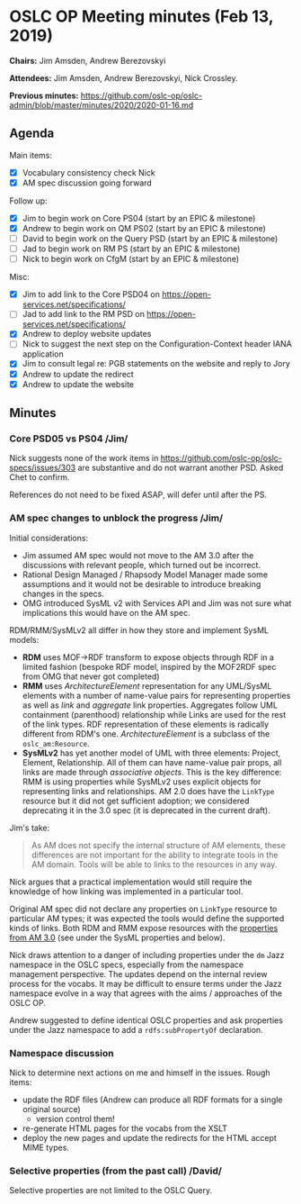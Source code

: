 # OSLC OP Meeting minutes (Feb 13, 2019)

**Chairs:** Jim Amsden, Andrew Berezovskyi

**Attendees:** Jim Amsden, Andrew Berezovskyi, Nick Crossley.

**Previous minutes:** https://github.com/oslc-op/oslc-admin/blob/master/minutes/2020/2020-01-16.md

## Agenda

Main items:

- [x] Vocabulary consistency check Nick
- [x] AM spec discussion going forward

Follow up:

- [x] Jim to begin work on Core PS04 (start by an EPIC & milestone)
- [x] Andrew to begin work on QM PS02 (start by an EPIC & milestone)
- [ ] David to begin work on the Query PSD (start by an EPIC & milestone)
- [ ] Jad to begin work on RM PS (start by an EPIC & milestone)
- [ ] Nick to begin work on CfgM (start by an EPIC & milestone)

Misc:

- [x] Jim to add link to the Core PSD04 on https://open-services.net/specifications/
- [ ] Jad to add link to the RM PSD on https://open-services.net/specifications/
- [x] Andrew to deploy website updates
- [ ] Nick to suggest the next step on the Configuration-Context header IANA application
- [x] Jim to consult legal re: PGB statements on the website and reply to Jory
- [x] Andrew to update the redirect
- [x] Andrew to update the website

## Minutes

### Core PSD05 vs PS04 /Jim/

Nick suggests none of the work items in https://github.com/oslc-op/oslc-specs/issues/303 are substantive and do not warrant another PSD. Asked Chet to confirm.

References do not need to be fixed ASAP, will defer until after the PS.

### AM spec changes to unblock the progress /Jim/

Initial considerations:

- Jim assumed AM spec would not move to the AM 3.0 after the discussions with relevant people, which turned out be incorrect.
- Rational Design Managed / Rhapsody Model Manager made some assumptions and it would not be desirable to introduce breaking changes in the specs.
- OMG introduced SysML v2 with Services API and Jim was not sure what implications this would have on the AM spec. 

RDM/RMM/SysMLv2 all differ in how they store and implement SysML models:
- **RDM** uses MOF->RDF transform to expose objects through RDF in a limited fashion (bespoke RDF model, inspired by the MOF2RDF spec from OMG that never got completed) 
- **RMM** uses _ArchitectureElement_ representation for any UML/SysML elements with a number of name-value pairs for representing properties as well as _link_ and _aggregate_ link properties. Aggregates follow UML containment (parenthood) relationship while Links are used for the rest of the link types. RDF representation of these elements is radically different from RDM's one. _ArchitectureElement_ is a subclass of the `oslc_am:Resource`.
- **SysMLv2** has yet another model of UML with three elements: Project, Element, Relationship. All of them can have name-value pair props, all links are made through _associative objects_. This is the key difference: RMM is using properties while SysMLv2 uses explicit objects for representing links and relationships. AM 2.0 does have the `LinkType` resource but it did not get sufficient adoption; we considered deprecating it in the 3.0 spec (it is deprecated in the current draft).

Jim's take:

> As AM does not specify the internal structure of AM elements, these differences are not important for the ability to integrate tools in the AM domain. Tools will be able to links to the resources in any way.

Nick argues that a practical implementation would still require the knowledge of how linking was implemented in a particular tool.

Original AM spec did not declare any properties on `LinkType` resource to particular AM types; it was expected the tools would define the supported kinds of links. Both RDM and RMM expose resources with the [properties from AM 3.0](https://archive.open-services.net/wiki/architecture-management/OSLC-Architecture-Management-Specification-Version-3.0/index.html#Resource_Resource) (see under the SysML properties and below).

Nick draws attention to a danger of including properties under the `dm` Jazz namespace in the OSLC specs, especially from the namespace management perspective. The updates depend on the internal review process for the vocabs. It may be difficult to ensure terms under the Jazz namespace evolve in a way that agrees with the aims / approaches of the OSLC OP.

Andrew suggested to define identical OSLC properties and ask properties under the Jazz namespace to add a `rdfs:subPropertyOf` declaration. 

### Namespace discussion

Nick to determine next actions on me and himself in the issues. Rough items:

- update the RDF files (Andrew can produce all RDF formats for a single original source)
    - version control them!
- re-generate HTML pages for the vocabs from the XSLT
- deploy the new pages and update the redirects for the HTML accept MIME types.

### Selective properties (from the past call) /David/

Selective properties are not limited to the OSLC Query.
